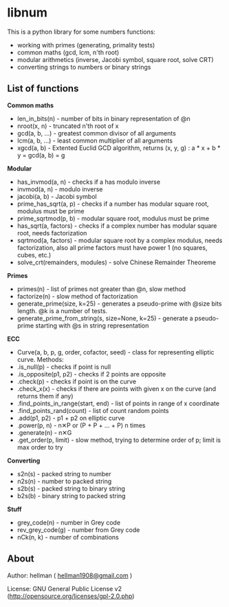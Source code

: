 libnum
====================

This is a python library for some numbers functions:

*  working with primes (generating, primality tests)
*  common maths (gcd, lcm, n'th root)
*  modular arithmetics (inverse, Jacobi symbol, square root, solve CRT)
*  converting strings to numbers or binary strings

List of functions
---------------------

<b>Common maths</b>

*  len\_in\_bits(n) - number of bits in binary representation of @n
*  nroot(x, n) - truncated n'th root of x
*  gcd(a, b, ...) - greatest common divisor of all arguments
*  lcm(a, b, ...) - least common multiplier of all arguments
*  xgcd(a, b) - Extented Euclid GCD algorithm, returns (x, y, g) : a * x + b * y = gcd(a, b) = g

<b>Modular</b>

*  has\_invmod(a, n) - checks if a has modulo inverse
*  invmod(a, n) - modulo inverse
*  jacobi(a, b) - Jacobi symbol
*  prime\_has\_sqrt(a, p) - checks if a number has modular square root, modulus must be prime
*  prime\_sqrtmod(p, b) - modular square root, modulus must be prime
*  has\_sqrt(a, factors) - checks if a complex number has modular square root, needs factorization
*  sqrtmod(a, factors) - modular square root by a complex modulus, needs factorization, also all prime factors must have power 1 (no squares, cubes, etc.)
*  solve\_crt(remainders, modules) - solve Chinese Remainder Theoreme

<b>Primes</b>

*  primes(n) - list of primes not greater than @n, slow method
*  factorize(n) - slow method of factorization
*  generate\_prime(size, k=25) - generates a pseudo-prime with @size bits length. @k is a number of tests.
*  generate\_prime\_from\_string(s, size=None, k=25) - generate a pseudo-prime starting with @s in string representation

<b>ECC</b>

*  Curve(a, b, p, g, order, cofactor, seed) - class for representing elliptic curve. Methods:
*   .is\_null(p) - checks if point is null
*   .is\_opposite(p1, p2) - checks if 2 points are opposite
*   .check(p) - checks if point is on the curve
*   .check\_x(x) - checks if there are points with given x on the curve (and returns them if any)
*   .find\_points\_in\_range(start, end) - list of points in range of x coordinate
*   .find\_points\_rand(count) - list of count random points
*   .add(p1, p2) - p1 + p2 on elliptic curve
*   .power(p, n) - n✕P or (P + P + ... + P) n times
*   .generate(n) - n✕G
*   .get\_order(p, limit) - slow method, trying to determine order of p; limit is max order to try

<b>Converting</b>

*  s2n(s) - packed string to number
*  n2s(n) - number to packed string
*  s2b(s) - packed string to binary string
*  b2s(b) - binary string to packed string

<b>Stuff</b>

*  grey\_code(n) - number in Grey code
*  rev\_grey\_code(g) - number from Grey code
*  nCk(n, k) - number of combinations

About
---------------------

Author: hellman ( hellman1908@gmail.com )

License: GNU General Public License v2 (http://opensource.org/licenses/gpl-2.0.php)
